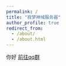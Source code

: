 ```yaml
---
permalink: /
title: "寂梦神域服务器"
author_profile: true
redirect_from: 
  - /about/
  - /about.html
---
```


你好
[前往qq群](https://qm.qq.com/q/78kTsf3ZMA)
